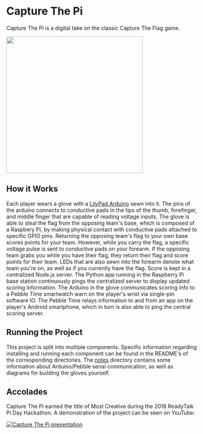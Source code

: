 # Capture The Pi
Capture The Pi is a digital take on the classic Capture The Flag game.

<img src="https://scontent.fapa1-2.fna.fbcdn.net/v/t1.0-9/28951813_10106006604613103_2444090086552240128_o.jpg?_nc_cat=0&oh=7d47881de8ef335a4251d4c4f40de608&oe=5B2A0DA6" height="360">

## How it Works

Each player wears a glove with a [LilyPad Arduino](https://www.sparkfun.com/products/12049) sewn into it. The pins of the arduino connects to conductive pads in the tips of the thumb, forefinger, and middle finger that are capable of reading voltage inputs. The glove is able to steal the flag from the opposing team's base, which is composed of a Raspbery Pi, by making physical contact with conductive pads attached to specific GPIO pins. Returning the opposing team's flag to your own base scores points for your team. However, while you carry the flag, a specific voltage pulse is sent to conductive pads on your forearm. If the opposing team grabs you while you have their flag, they return their flag and score points for their team. LEDs that are also sewn into the forearm denote what team you're on, as well as if you currently have the flag. Score is kept in a centralized Node.js server. The Python app running in the Raspberry Pi base station continuously pings the centralized server to display updated scoring information. The Arduino in the glove communicates scoring info to a Pebble Time smartwatch warn on the player's wrist via single-pin software IO. The Pebble Time relays information to and from an app on the player's Android smartphone, which in turn is also able to ping the central scoring server.

## Running the Project

This project is split into mutliple components. Specific information regarding installing and running each component can be found in the README's of the corresponding directories. The [notes](https://github.com/thompsnm/capture-the-pi/tree/master/notes) directory contains some information about Arduino/Pebble serial communication, as well as diagrams for building the gloves yourself.

## Accolades

Capture The Pi earned the title of Most Creative during the 2018 ReadyTalk Pi Day Hackathon. A demonstration of the project can be seen on YouTube:

[![Capture The Pi presentation](https://img.youtube.com/vi/7TkEQ0ZJv1I/0.jpg)](https://www.youtube.com/embed/7TkEQ0ZJv1I?rel=0)
